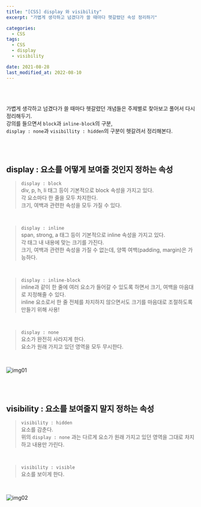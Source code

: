 ```yaml
---
title: "[CSS] display 와 visibility"
excerpt: "가볍게 생각하고 넘겼다가 쓸 때마다 헷갈렸던 속성 정리하기"

categories:
  - CSS
tags:
  - CSS
  - display
  - visibility

date: 2021-08-28
last_modified_at: 2022-08-10
---
```


<br>
<br>

가볍게 생각하고 넘겼다가 쓸 때마다 헷갈렸던 개념들은 주제별로 찾아보고 풀어서 다시 정리해두기.<br>
강의를 들으면서 `block`과 `inline-block`의 구분, <br>
`display : none`과 `visibillity : hidden`의 구분이 헷갈려서 정리해본다.

<br>
<br>

## display : 요소를 어떻게 보여줄 것인지 정하는 속성

> `display : block`<br>
> div, p, h, li 태그 등이 기본적으로 block 속성을 가지고 있다.<br>
> 각 요소마다 한 줄을 모두 차지한다.<br>
> 크기, 여백과 관련한 속성을 모두 가질 수 있다.

<br>

> `display : inline`<br>
> span, strong, a 태그 등이 기본적으로 inline 속성을 가지고 있다.<br>
> 각 태그 내 내용에 맞는 크기를 가진다.<br>
> 크기, 여백과 관련한 속성을 가질 수 없는데, 양쪽 여백(padding, margin)은 가능하다.

<br>

> `display : inline-block`<br>
> inline과 같이 한 줄에 여러 요소가 들어갈 수 있도록 하면서 크기, 여백을 마음대로 지정해줄 수 있다.<br>
> inline 요소로서 한 줄 전체를 차지하지 않으면서도 크기를 마음대로 조절하도록 만들기 위해 사용!

<br>

> `display : none`<br>
> 요소가 완전히 사라지게 한다.<br>
> 요소가 원래 가지고 있던 영역을 모두 무시한다.

<br>

![img01](https://user-images.githubusercontent.com/81657811/183816452-c476da1f-c2b9-4f76-95bc-92a90b2900dc.png)

<br>
<br>

## visibility : 요소를 보여줄지 말지 정하는 속성

> `visibility : hidden`<br>
> 요소를 감춘다.<br>
> 위의 `display : none` 과는 다르게 요소가 원래 가지고 있던 영역을 그대로 차지하고 내용만 가린다.

<br>

> `visibility : visible`<br>
> 요소를 보이게 한다.

<br>

![img02](https://user-images.githubusercontent.com/81657811/183816461-42ddbb03-e9ff-44e4-8ad1-394f7ad0037d.png)
